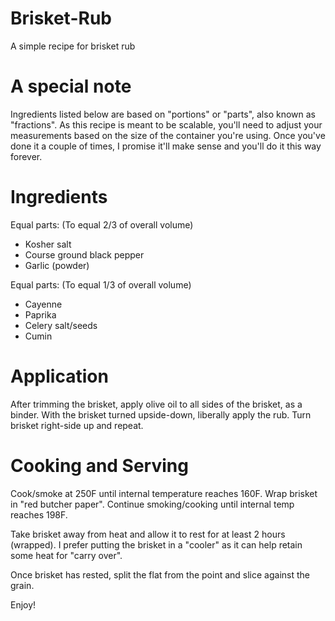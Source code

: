 # Brisket-Rub
A simple recipe for brisket rub

# A special note
Ingredients listed below are based on "portions" or "parts", also known as "fractions". As this recipe is meant to be scalable, you'll need to adjust your measurements based on the size of the container you're using. Once you've done it a couple of times, I promise it'll make sense and you'll do it this way forever. 

# Ingredients

Equal parts:
(To equal 2/3 of overall volume)

- Kosher salt
- Course ground black pepper
- Garlic (powder)

Equal parts:
(To equal 1/3 of overall volume)

- Cayenne
- Paprika
- Celery salt/seeds
- Cumin

# Application
After trimming the brisket, apply olive oil to all sides of the brisket, as a binder. With the brisket turned upside-down, liberally apply the rub. Turn brisket right-side up and repeat. 

# Cooking and Serving

Cook/smoke at 250F until internal temperature reaches 160F. Wrap brisket in "red butcher paper". Continue smoking/cooking until internal temp reaches 198F. 

Take brisket away from heat and allow it to rest for at least 2 hours (wrapped). I prefer putting the brisket in a "cooler" as it can help retain some heat for "carry over". 

Once brisket has rested, split the flat from the point and slice against the grain. 

Enjoy!

